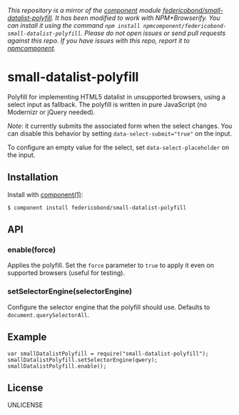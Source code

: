 *This repository is a mirror of the [component](http://component.io) module [federicobond/small-datalist-polyfill](http://github.com/federicobond/small-datalist-polyfill). It has been modified to work with NPM+Browserify. You can install it using the command `npm install npmcomponent/federicobond-small-datalist-polyfill`. Please do not open issues or send pull requests against this repo. If you have issues with this repo, report it to [npmcomponent](https://github.com/airportyh/npmcomponent).*
# small-datalist-polyfill

  Polyfill for implementing HTML5 datalist in unsupported browsers, using a select
  input as fallback. The polyfill is written in pure JavaScript (no Modernizr or
  jQuery needed).

  *Note*: it currently submits the associated form when the select changes.
  You can disable this behavior by setting `data-select-submit="true"` on
  the input.

  To configure an empty value for the select, set `data-select-placeholder` on
  the input.


## Installation

  Install with [component(1)](http://component.io):

    $ component install federicobond/small-datalist-polyfill

## API

### enable(force)

  Applies the polyfill. Set the `force` parameter to `true` to apply it even on
  supported browsers (useful for testing).

### setSelectorEngine(selectorEngine)

  Configure the selector engine that the polyfill should use.
  Defaults to `document.querySelectorAll`.

## Example

    var smallDatalistPolyfill = require("small-datalist-polyfill");
    smallDatalistPolyfill.setSelectorEngine(qwery);
    smallDatalistPolyfill.enable();

## License

  UNLICENSE
